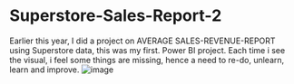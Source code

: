 # Superstore-Sales-Report-2
Earlier this year, I did a project on AVERAGE SALES-REVENUE-REPORT using Superstore data, this was my first. Power BI project. Each time i see the visual, i feel some things are missing, hence a need to re-do, unlearn, learn and improve.
![image](https://user-images.githubusercontent.com/106517530/208972196-d2de7dcd-449c-40de-bec7-cc6562026aed.png)
